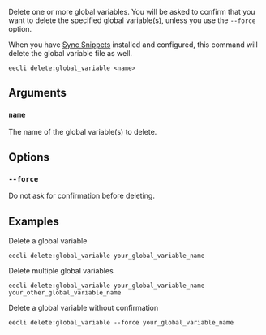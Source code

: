 Delete one or more global variables. You will be asked to confirm that you want to delete the specified global variable(s), unless you use the `--force` option.

When you have [Sync Snippets](https://github.com/rsanchez/sync_snippets) installed and configured, this command will delete the global variable file as well.

```
eecli delete:global_variable <name>
```

## Arguments

### `name`

The name of the global variable(s) to delete.

## Options

### `--force`

Do not ask for confirmation before deleting.

## Examples

Delete a global variable

```
eecli delete:global_variable your_global_variable_name
```

Delete multiple global variables

```
eecli delete:global_variable your_global_variable_name your_other_global_variable_name
```

Delete a global variable without confirmation

```
eecli delete:global_variable --force your_global_variable_name
```